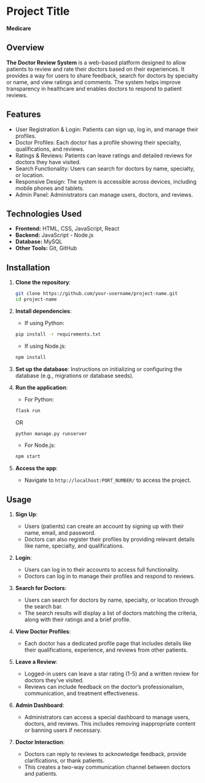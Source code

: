 # Project Title
**Medicare**

## Overview
**The Doctor Review System** is a web-based platform designed to allow patients to review and rate their
doctors based on their experiences. It provides a way for users to share feedback, search for doctors by specialty or name, and view ratings and comments. The system helps improve transparency in healthcare and enables doctors to respond to patient reviews.

## Features
- User Registration & Login: Patients can sign up, log in, and manage their profiles.
- Doctor Profiles: Each doctor has a profile showing their specialty, qualifications, and reviews.
- Ratings & Reviews: Patients can leave ratings and detailed reviews for doctors they have visited.
- Search Functionality: Users can search for doctors by name, specialty, or location.
- Responsive Design: The system is accessible across devices, including mobile phones and tablets.
- Admin Panel: Administrators can manage users, doctors, and reviews.

## Technologies Used
- **Frontend:** HTML, CSS, JavaScript, React
- **Backend:** JavaScript - Node.js
- **Database:** MySQL
- **Other Tools:**  Git, GitHub

## Installation

1. **Clone the repository**:
    ```bash
    git clone https://github.com/your-username/project-name.git
    cd project-name
    ```

2. **Install dependencies**:
    - If using Python:
    ```bash
    pip install -r requirements.txt
    ```
    - If using Node.js:
    ```bash
    npm install
    ```

3. **Set up the database**:
    Instructions on initializing or configuring the database (e.g., migrations or database seeds).

4. **Run the application**:
    - For Python:
    ```bash
    flask run
    ```
    OR
    ```bash
    python manage.py runserver
    ```
    - For Node.js:
    ```bash
    npm start
    ```

5. **Access the app**:
    - Navigate to `http://localhost:PORT_NUMBER/` to access the project.

## Usage

1. **Sign Up**: 
   - Users (patients) can create an account by signing up with their name, email, and password.
   - Doctors can also register their profiles by providing relevant details like name, specialty, and qualifications.

2. **Login**:
   - Users can log in to their accounts to access full functionality.
   - Doctors can log in to manage their profiles and respond to reviews.

3. **Search for Doctors**:
   - Users can search for doctors by name, specialty, or location through the search bar.
   - The search results will display a list of doctors matching the criteria, along with their ratings and a brief profile.

4. **View Doctor Profiles**:
   - Each doctor has a dedicated profile page that includes details like their qualifications, experience, and reviews from other patients.

5. **Leave a Review**:
   - Logged-in users can leave a star rating (1-5) and a written review for doctors they’ve visited.
   - Reviews can include feedback on the doctor’s professionalism, communication, and treatment effectiveness.

6. **Admin Dashboard**:
   - Administrators can access a special dashboard to manage users, doctors, and reviews. This includes removing inappropriate content or banning users if necessary.

7. **Doctor Interaction**:
   - Doctors can reply to reviews to acknowledge feedback, provide clarifications, or thank patients.
   - This creates a two-way communication channel between doctors and patients.



